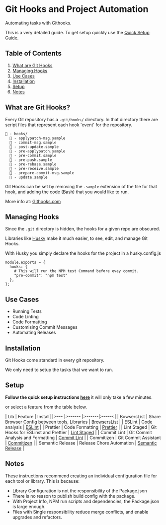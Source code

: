 # Git Hooks and Project Automation

Automating tasks with Githooks.

This is a very detailed guide. To get setup quickly use the [Quick Setup Guide](./githooks-automation/quick-setup.md).

## Table of Contents

1. [What are Git Hooks](#what-are-git-hooks)
2. [Managing Hooks](#managing-hooks)
3. [Use Cases](#use-cases)
4. [Installation](#installation)
5. [Setup](#setup)
6. [Notes](#notes)

## What are Git Hooks?

Every Git repository has a ```.git/hooks/``` directory. In that directory there are script files that represent each hook 'event' for the repository.

```
📁 - hooks/
  📄 - applypatch-msg.sample
  📄 - commit-msg.sample
  📄 - post-update.sample
  📄 - pre-applypatch.sample
  📄 - pre-commit.sample
  📄 - pre-push.sample
  📄 - pre-rebase.sample
  📄 - pre-receive.sample
  📄 - prepare-commit-msg.sample
  📄 - update.sample
```

Git Hooks can be set by removing the ```.sample``` extension of the file for that hook, and adding the code (Bash) that you would like to run.

More info at: [Githooks.com](https://githooks.com/)

## Managing Hooks

Since the ```.git``` directory is hidden, the hooks for a given repo are obscured.

Libraries like [Husky](https://github.com/typicode/husky) make it much easier, to see, edit, and manage Git Hooks.

With Husky you simply declare the hooks for the project in a husky.config.js
```
module.exports = {
  hooks: {
    # This will run the NPM test Command before evey commit.
    "pre-commit": "npm test"
  },
};
```

## Use Cases

- Running Tests
- Code Linting
- Code Formatting
- Customising Commit Messages
- Automating Releases

## Installation

  Git Hooks come standard in every git repository.

  We only need to setup the tasks that we want to run.

## Setup

  __Follow the quick setup instructions [here](./githooks-automation/quick-setup.md)__ it will only take a few minutes.

  or select a feature from the table below.

  | Lib  | Feature | Install|
  |:---- |:------- |:-------|:------:|
  | BowsersList | Share Browser Config between tools, Libraries | [BrowsersList](./githooks-automation/detailed-walkthrough.md#browserslist) |
  | ESLint | Code analysis | [ESLint](./githooks-automation/detailed-walkthrough.md#eslint) |
  | Prettier | Code Formatting | [Prettier](./githooks-automation/detailed-walkthrough.md#prettier) |
  | Lint Staged | Git Hooks for ESLinst and Prettier | [Lint Staged](./githooks-automation/detailed-walkthrough.md#prettier-git-hooks) |
  | Commit Lint | Git Commit Analysis and Formatting | [Commit Lint](./githooks-automation/detailed-walkthrough.md#commit-lint) |
  | Commitizen | Git Commit Assistant | [Commitizen](./githooks-automation/detailed-walkthrough.md#commitizen) |
  | Semantic Release | Release Chore Automation | [Semantic Release](./githooks-automation/detailed-walkthrough.md#semantic-release) |


## Notes

  These instructions recommend creating an individual configuration file for each tool or library. This is because:

  - Library Configuration is not the responsibility of the Package.json
  - There is no reason to publish build config with the package.
  - With Project Info, NPM run scripts and dependencies, the Package.json is large enough.
  - Files with Single responsibility reduce merge conflicts, and enable upgrades and refactors.

